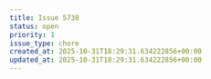 ```yaml
---
title: Issue 5738
status: open
priority: 1
issue_type: chore
created_at: 2025-10-31T18:29:31.634222856+00:00
updated_at: 2025-10-31T18:29:31.634222856+00:00
---
```

